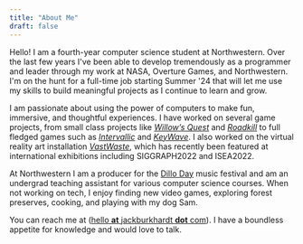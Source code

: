 ```yaml
---
title: "About Me"
draft: false
---
```


Hello! I am a fourth-year computer science student at Northwestern. Over the last few years I've been able to develop tremendously as a programmer and leader through my work at NASA, Overture Games, and Northwestern. I'm on the hunt for a full-time job starting Summer '24 that will let me use my skills to build meaningful projects as I continue to learn and grow.

I am passionate about using the power of computers to make fun, immersive, and thoughtful experiences. I have worked on several game projects, from small class projects like [*Willow’s Quest*](https://jackburkhardt.com/projects/willowsquest/) and [*Roadkill*](https://jackburkhardt.com/projects/roadkill/) to full fledged games such as [*Intervallic*](https://jackburkhardt.com/projects/intervallic/) and [*KeyWave*](https://jackburkhardt.com/projects/keywave/). I also worked on the virtual reality art installation [*VastWaste*](https://jackburkhardt.com/projects/vastwaste/), which has recently been featured at international exhibitions including SIGGRAPH2022 and ISEA2022.

At Northwestern I am a producer for the [Dillo Day](https://dilloday.com) music festival and am an undergrad teaching assistant for various computer science courses. When not working on tech, I enjoy finding new video games, exploring forest preserves, cooking, and playing with my dog Sam.

You can reach me at ([hello **at** jackburkhardt **dot** com](mailto:hello@jackburkhardt.com)). I have a boundless appetite for knowledge and would love to talk.